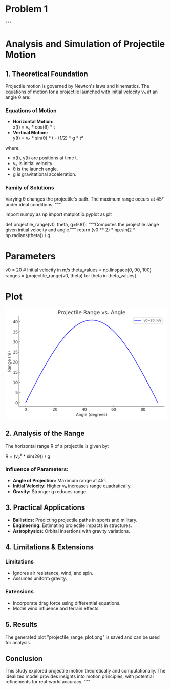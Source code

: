 # Problem 1
"""
# Analysis and Simulation of Projectile Motion

## 1. Theoretical Foundation
Projectile motion is governed by Newton's laws and kinematics. The equations of motion for a projectile launched with initial velocity v₀ at an angle θ are:

### Equations of Motion
- **Horizontal Motion:**  
  x(t) = v₀ * cos(θ) * t  
- **Vertical Motion:**  
  y(t) = v₀ * sin(θ) * t - (1/2) * g * t²

where:
- x(t), y(t) are positions at time t.
- v₀ is initial velocity.
- θ is the launch angle.
- g is gravitational acceleration.

### Family of Solutions
Varying θ changes the projectile's path. The maximum range occurs at 45° under ideal conditions.
"""

import numpy as np
import matplotlib.pyplot as plt

def projectile_range(v0, theta, g=9.81):
    """Computes the projectile range given initial velocity and angle."""
    return (v0 ** 2) * np.sin(2 * np.radians(theta)) / g

# Parameters
v0 = 20  # Initial velocity in m/s
theta_values = np.linspace(0, 90, 100)
ranges = [projectile_range(v0, theta) for theta in theta_values]

# Plot
![alt text](fadf4870-6c4f-45a0-b283-dda00493efc6-1.png)
## 2. Analysis of the Range
The horizontal range R of a projectile is given by:

R = (v₀² * sin(2θ)) / g

### Influence of Parameters:
- **Angle of Projection:** Maximum range at 45°.
- **Initial Velocity:** Higher v₀ increases range quadratically.
- **Gravity:** Stronger g reduces range.

## 3. Practical Applications
- **Ballistics:** Predicting projectile paths in sports and military.
- **Engineering:** Estimating projectile impacts in structures.
- **Astrophysics:** Orbital insertions with gravity variations.

## 4. Limitations & Extensions
### Limitations
- Ignores air resistance, wind, and spin.
- Assumes uniform gravity.

### Extensions
- Incorporate drag force using differential equations.
- Model wind influence and terrain effects.

## 5. Results
The generated plot "projectile_range_plot.png" is saved and can be used for analysis.

## Conclusion
This study explored projectile motion theoretically and computationally. The idealized model provides insights into motion principles, with potential refinements for real-world accuracy.
"""
